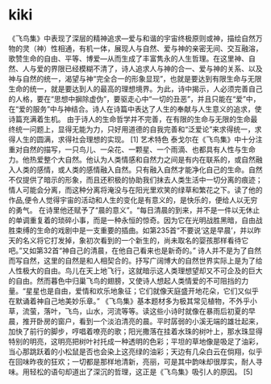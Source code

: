 # kiki
《飞鸟集》中表现了深层的精神追求—爱与和谐的宇宙终极原则或神，描绘自然万物的灵（神）性相通，有机一体，展现人与自然、爱与神的亲密无间、交互融溶，歌赞生命的自由、平等、博爱—从而生成了丰富隽永的人生哲理。在这里神、自然、人与爱的界限已经模糊不清了，诗人追求人与神的合一、爱与神的关系、以及神与自然的统一，渴望与神“完全合一的形象显现”，也就是要达到有限生命与无限生命的统一，就是要达到人的最高的理想境界。为此，诗中揭示，人必须完善自己的人格，要在“思想中摒除虚伪”，要驱走心中“一切的丑恶”，并且只能在“爱”中，在“爱的服务”中与神结合。诗人在诗篇中表达了人生的奉献与人生意义的追求，使诗篇充满着生机。
由于诗人的生命哲学并不完善，在有限的生命与无限的生命最终统一问题上，显得无能为力，只好用道德的自我完善和“泛爱论”来求得统一，求得人生的圆满，求得社会理想的实现。 [1] 
艺术特色
泰戈尔在《飞鸟集》中十分注重对自然的描写，一只鸟儿、一朵花、一颗星、一个雨滴、也都具有人性与生命力。他热爱整个大自然。他认为人类情感和自然力之间是有内在联系的，或自然融入人类的感情，或人类的感情融入自然。只有融入自然才能净化自己的生命。自然不仅提供了暗示的形象，而且还积极的协助我们抹去人类生活中一切分离的痕迹；情人可能会分离，而这种分离将淹没与在阳光里欢笑的绿草和繁花之下。读了他的作品,便令人觉得宇宙的活动和人生的变化是有意义的，是快乐的，便给人以无穷的勇气。
在诗里他还赋予了“晨的意义”。“每日清晨的到来，并不是一件以无休止的单调重复着的琐碎小事，而是一种永恒的惊奇。因为它在光明战胜黑暗，自由战胜束缚的生命的戏剧中是一支重要的插曲。如第235首“不要说‘这是早晨’，并以昨天的名义将它打发掉，象初次看到的一个新生的，尚未取名的婴孩那样看待它吧。”又如第32首“神自己的清晨，在他自己看来也是新奇的。”
诗人并不是为了自然而写自然，这里的自然是和人相契合的。抒写广阔博大的自然世界实际上是为了给人性极大的自由。鸟儿在天上地飞行，这就暗示这人类理想望却又不可企及的巨大的自由。然而暮色中归巢飞鸟的翅膀，又使诗人想起人类情爱的不可阻挡的力量。“星星也是自由，爱情和欢乐地象征；它们就像天庭盛开地花朵，它们又似乎在默诵着神自己地美妙乐章。”
《飞鸟集》基本题材多为极其常见植物，不外乎小草，流萤，落叶，飞鸟，山水，河流等等。读这些小诗时就像在暴雨后初夏的早晨，推开卧房的窗户，看到一个淡泊清亮的晨。平时孱弱的小溪无端的雄壮起来，加快了前行的脚步，哼唱着嘹亮的歌；阳光撒落在挂着水珠的树叶上，那水珠显得特别的明亮，这明亮把树叶衬托成一种透明的色彩；平坦的草地像是吸足了油彩，当心那跳跃着的小松鼠是否也会染上这亮绿的油彩；天边有几朵白云在倘翔，似乎在回味昨夜的狂欢；一切都是那样地清新，亮丽，可是其中韵味却很厚实，耐人寻味。用轻松的语句却道出了深沉的哲理，这正是《飞鸟集》吸引人的原因。 [5] 
